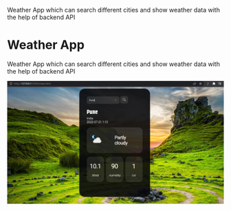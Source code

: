 Weather App which can search different cities and show weather data with the help of backend API

# Weather App


Weather App which can search different cities and show weather data with the help of backend API

![image](Screenshot.png)